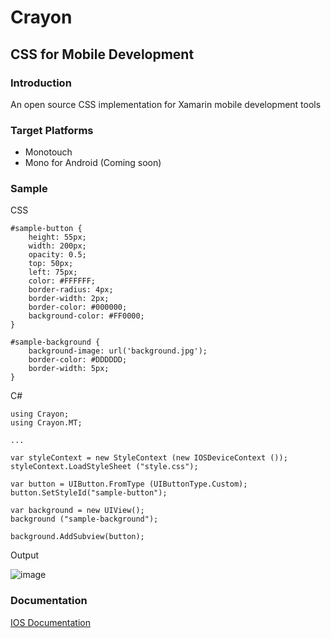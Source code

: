 # Crayon
## CSS for Mobile Development

### Introduction
An open source CSS implementation for Xamarin mobile development tools

### Target Platforms
* Monotouch
* Mono for Android (Coming soon)


### Sample

CSS

```
#sample-button { 
    height: 55px;
	width: 200px;
	opacity: 0.5;
	top: 50px;
	left: 75px;
	color: #FFFFFF;
	border-radius: 4px;
	border-width: 2px;
	border-color: #000000;
	background-color: #FF0000;
}

#sample-background {
	background-image: url('background.jpg');
	border-color: #DDDDDD;
	border-width: 5px;
}
```

C#

```
using Crayon;
using Crayon.MT;

...

var styleContext = new StyleContext (new IOSDeviceContext ());
styleContext.LoadStyleSheet ("style.css");

var button = UIButton.FromType (UIButtonType.Custom);
button.SetStyleId("sample-button");

var background = new UIView();
background ("sample-background");

background.AddSubview(button);

```
Output

![image](https://raw.github.com/jamilgeor/Crayon/master/Images/readme_sample_1.png)

### Documentation
[IOS Documentation](https://github.com/jamilgeor/Crayon/wiki/ios-control-progress)